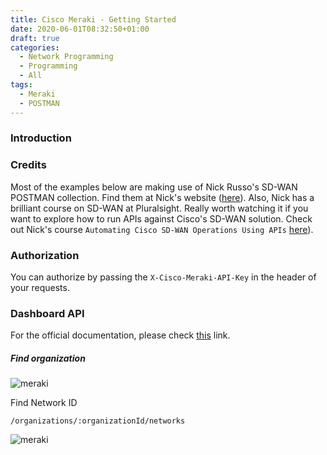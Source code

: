 ```yaml
---
title: Cisco Meraki - Getting Started
date: 2020-06-01T08:32:50+01:00
draft: true
categories:
  - Network Programming
  - Programming
  - All
tags:
  - Meraki
  - POSTMAN
---
```

### Introduction


### Credits

Most of the examples below are making use of Nick Russo's SD-WAN POSTMAN collection. Find them at Nick's website ([here](http://njrusmc.net/jobaid/jobaid.html)). Also, Nick has a brilliant course on SD-WAN at Pluralsight. Really worth watching it if you want to explore how to run APIs against Cisco's SD-WAN solution. Check out Nick's course `Automating Cisco SD-WAN Operations Using APIs` [here](https://app.pluralsight.com/library/courses/automating-cisco-sd-wan-operations-using-apis/table-of-contents)).


### Authorization

You can authorize by passing the `X-Cisco-Meraki-API-Key` in the header of your requests.

### Dashboard API

For the official documentation, please check [this](https://developer.cisco.com/meraki/api/#/rest/guides/rest-api-quick-start) link.

##### Find organization

![meraki](/images/2020-06-01-1.png)

Find Network ID

`/organizations/:organizationId/networks`

![meraki](/images/2020-06-01-2.png)

